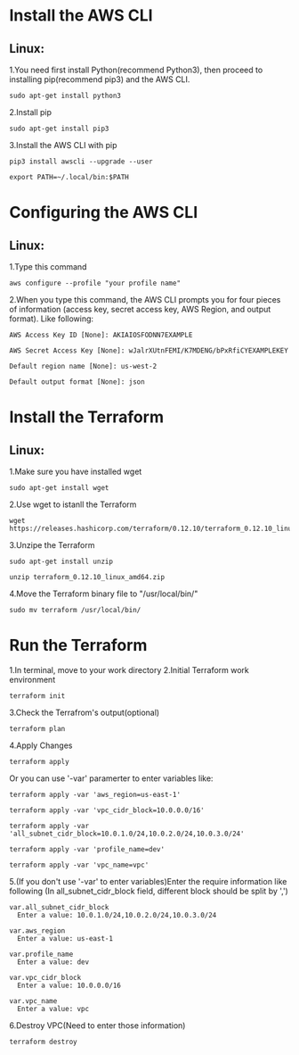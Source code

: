 # Install the AWS CLI
## Linux:
1.You need first install Python(recommend Python3), then proceed to installing pip(recommend pip3) and the AWS CLI.
<pre><code>sudo apt-get install python3</code></pre>
2.Install pip
<pre><code>sudo apt-get install pip3</code></pre>
3.Install the AWS CLI with pip
<pre><code>pip3 install awscli --upgrade --user</code></pre>
<pre><code>export PATH=~/.local/bin:$PATH</code></pre>

# Configuring the AWS CLI
## Linux:
1.Type this command
<pre><code>aws configure --profile "your profile name"</code></pre>
2.When you type this command, the AWS CLI prompts you for four pieces of information (access key, secret access key, AWS Region, and output format). Like following:
<pre><code>AWS Access Key ID [None]: AKIAIOSFODNN7EXAMPLE</code></pre>
<pre><code>AWS Secret Access Key [None]: wJalrXUtnFEMI/K7MDENG/bPxRfiCYEXAMPLEKEY</code></pre>
<pre><code>Default region name [None]: us-west-2</code></pre>
<pre><code>Default output format [None]: json</code></pre>

# Install the Terraform
## Linux:
1.Make sure you have installed wget
<pre><code>sudo apt-get install wget </code></pre>
2.Use wget to istanll the Terraform
<pre><code>wget https://releases.hashicorp.com/terraform/0.12.10/terraform_0.12.10_linux_amd64.zip</code></pre>
3.Unzipe the Terraform
<pre><code>sudo apt-get install unzip</code></pre>
<pre><code>unzip terraform_0.12.10_linux_amd64.zip</code></pre>
4.Move the Terraform binary file to "/usr/local/bin/"</code></pre>
<pre><code>sudo mv terraform /usr/local/bin/</code></pre>

# Run the Terraform
1.In terminal, move to your work directory
2.Initial Terraform work environment
<pre><code>terraform init</code></pre>
3.Check the Terrafrom's output(optional)
<pre><code>terraform plan</code></pre>
4.Apply Changes
<pre><code>terraform apply</code></pre>
Or you can use '-var' paramerter to enter variables like:
<pre><code>terraform apply -var 'aws_region=us-east-1'</code></pre>
<pre><code>terraform apply -var 'vpc_cidr_block=10.0.0.0/16'</code></pre>
<pre><code>terraform apply -var 'all_subnet_cidr_block=10.0.1.0/24,10.0.2.0/24,10.0.3.0/24'</code></pre>
<pre><code>terraform apply -var 'profile_name=dev'</code></pre>
<pre><code>terraform apply -var 'vpc_name=vpc'</code></pre>
5.(If you don't use '-var' to enter variables)Enter the require information like following
(In all_subnet_cidr_block field, different block should be split by ',')
<pre><code>var.all_subnet_cidr_block
  Enter a value: 10.0.1.0/24,10.0.2.0/24,10.0.3.0/24

var.aws_region
  Enter a value: us-east-1

var.profile_name
  Enter a value: dev

var.vpc_cidr_block
  Enter a value: 10.0.0.0/16

var.vpc_name
  Enter a value: vpc</code></pre>
6.Destroy VPC(Need to enter those information)
<pre><code>terraform destroy</code></pre>